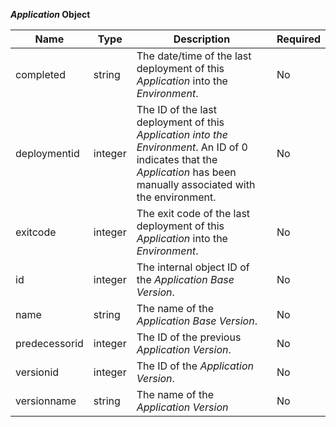 **_Application_ Object**

| Name          | Type    | Description                                                                                                                                                              | Required |
|---------------|---------|--------------------------------------------------------------------------------------------------------------------------------------------------------------------------|----------|
| completed     | string  | The date/time of the last deployment of this _Application_ into the _Environment_.                                                                                       | No       |
| deploymentid  | integer | The ID of the last deployment of this _Application into the Environment_. An ID of 0 indicates that the _Application_ has been manually associated with the environment. | No       |
| exitcode      | integer | The exit code of the last deployment of this _Application_ into the _Environment_.                                                                                       | No       |
| id            | integer | The internal object ID of the _Application Base Version_.                                                                                                                | No       |
| name          | string  | The name of the _Application Base Version_.                                                                                                                              | No       |
| predecessorid | integer | The ID of the previous _Application Version_.                                                                                                                            | No       |
| versionid     | integer | The ID of the _Application Version_.                                                                                                                                     | No       |
| versionname   | string  | The name of the _Application Version_                                                                                                                                    | No       |
